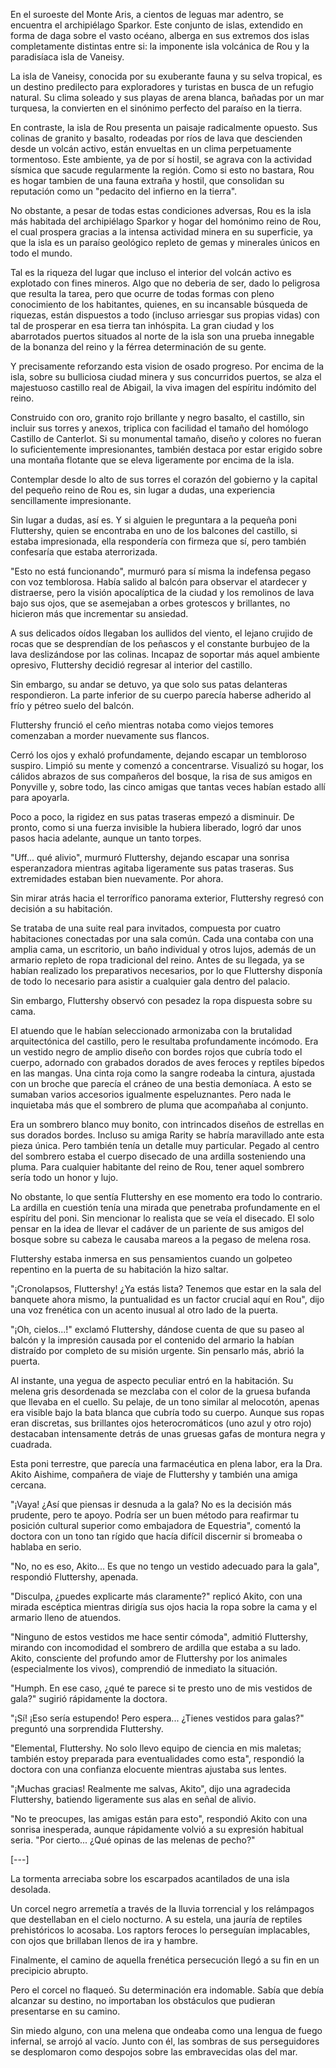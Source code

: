 En el suroeste del Monte Aris, a cientos de leguas mar adentro, se encuentra el archipiélago Sparkor. Este conjunto de islas, extendido en forma de daga sobre el vasto océano, alberga en sus extremos dos islas completamente distintas entre si: la imponente isla volcánica de Rou y la paradisíaca isla de Vaneisy.

La isla de Vaneisy, conocida por su exuberante fauna y su selva tropical, es un destino predilecto para exploradores y turistas en busca de un refugio natural. Su clima soleado y sus playas de arena blanca, bañadas por un mar turquesa, la convierten en el sinónimo perfecto del paraíso en la tierra.

En contraste, la isla de Rou presenta un paisaje radicalmente opuesto. Sus colinas de granito y basalto, rodeadas por ríos de lava que descienden desde un volcán activo, están envueltas en un clima perpetuamente tormentoso. Este ambiente, ya de por sí hostil, se agrava con la actividad sísmica que sacude regularmente la región. Como si esto no bastara, Rou es hogar tambien de una fauna extraña y hostil, que consolidan su reputación como un "pedacito del infierno en la tierra".

No obstante, a pesar de todas estas condiciones adversas, Rou es la isla más habitada del archipiélago Sparkor y hogar del homónimo reino de Rou, el cual prospera gracias a la intensa actividad minera en su superficie, ya que la isla es un paraíso geológico repleto de gemas y minerales únicos en todo el mundo.

Tal es la riqueza del lugar que incluso el interior del volcán activo es explotado con fines mineros. Algo que no deberia de ser, dado lo peligrosa que resulta la tarea, pero que ocurre de todas formas con pleno conocimiento de los habitantes, quienes, en su incansable búsqueda de riquezas, están dispuestos a todo (incluso arriesgar sus propias vidas) con tal de prosperar en esa tierra tan inhóspita. La gran ciudad y los abarrotados puertos situados al norte de la isla son una prueba innegable de la bonanza del reino y la férrea determinación de su gente.

Y precisamente reforzando esta vision de osado progreso. Por encima de la isla, sobre su bulliciosa ciudad minera y sus concurridos puertos, se alza el majestuoso castillo real de Abigail, la viva imagen del espíritu indómito del reino.

Construido con oro, granito rojo brillante y negro basalto, el castillo, sin incluir sus torres y anexos, triplica con facilidad el tamaño del homólogo Castillo de Canterlot. Si su monumental tamaño, diseño y colores no fueran lo suficientemente impresionantes, también destaca por estar erigido sobre una montaña flotante que se eleva ligeramente por encima de la isla.

Contemplar desde lo alto de sus torres el corazón del gobierno y la capital del pequeño reino de Rou es, sin lugar a dudas, una experiencia sencillamente impresionante.

Sin lugar a dudas, así es. Y si alguien le preguntara a la pequeña poni Fluttershy, quien se encontraba en uno de los balcones del castillo, si estaba impresionada, ella respondería con firmeza que sí, pero también confesaría que estaba aterrorizada.

"Esto no está funcionando", murmuró para sí misma la indefensa pegaso con voz temblorosa. Había salido al balcón para observar el atardecer y distraerse, pero la visión apocalíptica de la ciudad y los remolinos de lava bajo sus ojos, que se asemejaban a orbes grotescos y brillantes, no hicieron más que incrementar su ansiedad.

A sus delicados oídos llegaban los aullidos del viento, el lejano crujido de rocas que se desprendían de los peñascos y el constante burbujeo de la lava deslizándose por las colinas. Incapaz de soportar más aquel ambiente opresivo, Fluttershy decidió regresar al interior del castillo.

Sin embargo, su andar se detuvo, ya que solo sus patas delanteras respondieron. La parte inferior de su cuerpo parecía haberse adherido al frío y pétreo suelo del balcón.

Fluttershy frunció el ceño mientras notaba como viejos temores comenzaban a morder nuevamente sus flancos.

Cerró los ojos y exhaló profundamente, dejando escapar un tembloroso suspiro. Limpió su mente y comenzó a concentrarse. Visualizó su hogar, los cálidos abrazos de sus compañeros del bosque, la risa de sus amigos en Ponyville y, sobre todo, las cinco amigas que tantas veces habían estado allí para apoyarla.

Poco a poco, la rigidez en sus patas traseras empezó a disminuir. De pronto, como si una fuerza invisible la hubiera liberado, logró dar unos pasos hacia adelante, aunque un tanto torpes.

"Uff... qué alivio", murmuró Fluttershy, dejando escapar una sonrisa esperanzadora mientras agitaba ligeramente sus patas traseras. Sus extremidades estaban bien nuevamente. Por ahora.

Sin mirar atrás hacia el terrorífico panorama exterior, Fluttershy regresó con decisión a su habitación.

Se trataba de una suite real para invitados, compuesta por cuatro habitaciones conectadas por una sala común. Cada una contaba con una amplia cama, un escritorio, un baño individual y otros lujos, además de un armario repleto de ropa tradicional del reino. Antes de su llegada, ya se habían realizado los preparativos necesarios, por lo que Fluttershy disponía de todo lo necesario para asistir a cualquier gala dentro del palacio.

Sin embargo, Fluttershy observó con pesadez la ropa dispuesta sobre su cama.

El atuendo que le habían seleccionado armonizaba con la brutalidad arquitectónica del castillo, pero le resultaba profundamente incómodo. Era un vestido negro de amplio diseño con bordes rojos que cubría todo el cuerpo, adornado con grabados dorados de aves feroces y reptiles bípedos en las mangas. Una cinta roja como la sangre rodeaba la cintura, ajustada con un broche que parecía el cráneo de una bestia demoníaca. A esto se sumaban varios accesorios igualmente espeluznantes. Pero nada le inquietaba más que el sombrero de pluma que acompañaba al conjunto.

Era un sombrero blanco muy bonito, con intrincados diseños de estrellas en sus dorados bordes. Incluso su amiga Rarity se habría maravillado ante esta pieza única. Pero también tenía un detalle muy particular. Pegado al centro del sombrero estaba el cuerpo disecado de una ardilla sosteniendo una pluma. Para cualquier habitante del reino de Rou, tener aquel sombrero sería todo un honor y lujo.

No obstante, lo que sentía Fluttershy en ese momento era todo lo contrario. La ardilla en cuestión tenía una mirada que penetraba profundamente en el espíritu del poni. Sin mencionar lo realista que se veía el disecado. El solo pensar en la idea de llevar el cadáver de un pariente de sus amigos del bosque sobre su cabeza le causaba mareos a la pegaso de melena rosa.

Fluttershy estaba inmersa en sus pensamientos cuando un golpeteo repentino en la puerta de su habitación la hizo saltar.

"¡Cronolapsos, Fluttershy! ¿Ya estás lista? Tenemos que estar en la sala del banquete ahora mismo, la puntualidad es un factor crucial aquí en Rou", dijo una voz frenética con un acento inusual al otro lado de la puerta.

"¡Oh, cielos...!" exclamó Fluttershy, dándose cuenta de que su paseo al balcón y la impresión causada por el contenido del armario la habían distraído por completo de su misión urgente. Sin pensarlo más, abrió la puerta.

Al instante, una yegua de aspecto peculiar entró en la habitación. Su melena gris desordenada se mezclaba con el color de la gruesa bufanda que llevaba en el cuello. Su pelaje, de un tono similar al melocotón, apenas era visible bajo la bata blanca que cubría todo su cuerpo. Aunque sus ropas eran discretas, sus brillantes ojos heterocromáticos (uno azul y otro rojo) destacaban intensamente detrás de unas gruesas gafas de montura negra y cuadrada.

Esta poni terrestre, que parecía una farmacéutica en plena labor, era la Dra. Akito Aishime, compañera de viaje de Fluttershy y también una amiga cercana.

"¡Vaya! ¿Así que piensas ir desnuda a la gala? No es la decisión más prudente, pero te apoyo. Podría ser un buen método para reafirmar tu posición cultural superior como embajadora de Equestria", comentó la doctora con un tono tan rígido que hacía difícil discernir si bromeaba o hablaba en serio.

"No, no es eso, Akito... Es que no tengo un vestido adecuado para la gala", respondió Fluttershy, apenada.

"Disculpa, ¿puedes explicarte más claramente?" replicó Akito, con una mirada escéptica mientras dirigía sus ojos hacia la ropa sobre la cama y el armario lleno de atuendos.

"Ninguno de estos vestidos me hace sentir cómoda", admitió Fluttershy, mirando con incomodidad el sombrero de ardilla que estaba a su lado. Akito, consciente del profundo amor de Fluttershy por los animales (especialmente los vivos), comprendió de inmediato la situación.

"Humph. En ese caso, ¿qué te parece si te presto uno de mis vestidos de gala?" sugirió rápidamente la doctora.

"¡Sí! ¡Eso sería estupendo! Pero espera... ¿Tienes vestidos para galas?" preguntó una sorprendida Fluttershy.

"Elemental, Fluttershy. No solo llevo equipo de ciencia en mis maletas; también estoy preparada para eventualidades como esta", respondió la doctora con una confianza elocuente mientras ajustaba sus lentes.

"¡Muchas gracias! Realmente me salvas, Akito", dijo una agradecida Fluttershy, batiendo ligeramente sus alas en señal de alivio.

"No te preocupes, las amigas están para esto", respondió Akito con una sonrisa inesperada, aunque rápidamente volvió a su expresión habitual seria. "Por cierto... ¿Qué opinas de las melenas de pecho?"

[---]

La tormenta arreciaba sobre los escarpados acantilados de una isla desolada.

Un corcel negro arremetía a través de la lluvia torrencial y los relámpagos que destellaban en el cielo nocturno. A su estela, una jauría de reptiles prehistóricos lo acosaba. Los raptors feroces lo perseguían implacables, con ojos que brillaban llenos de ira y hambre.

Finalmente, el camino de aquella frenética persecución llegó a su fin en un precipicio abrupto.

Pero el corcel no flaqueó. Su determinación era indomable. Sabía que debía alcanzar su destino, no importaban los obstáculos que pudieran presentarse en su camino.

Sin miedo alguno, con una melena que ondeaba como una lengua de fuego infernal, se arrojó al vacío. Junto con él, las sombras de sus perseguidores se desplomaron como despojos sobre las embravecidas olas del mar.